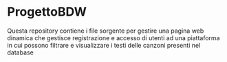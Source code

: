 # ProgettoBDW
Questa repository contiene i file sorgente per gestire una pagina web dinamica che gestisce registrazione e accesso di utenti ad una piattaforma in cui possono filtrare e visualizzare i testi delle canzoni presenti nel database
